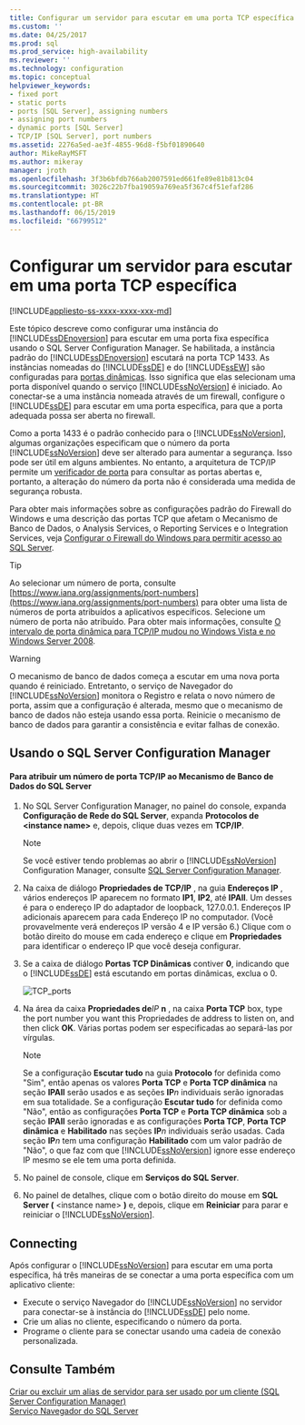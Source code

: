 ```yaml
---
title: Configurar um servidor para escutar em uma porta TCP específica | Microsoft Docs
ms.custom: ''
ms.date: 04/25/2017
ms.prod: sql
ms.prod_service: high-availability
ms.reviewer: ''
ms.technology: configuration
ms.topic: conceptual
helpviewer_keywords:
- fixed port
- static ports
- ports [SQL Server], assigning numbers
- assigning port numbers
- dynamic ports [SQL Server]
- TCP/IP [SQL Server], port numbers
ms.assetid: 2276a5ed-ae3f-4855-96d8-f5bf01890640
author: MikeRayMSFT
ms.author: mikeray
manager: jroth
ms.openlocfilehash: 3f3b6bfdb766ab2007591ed661fe89e81b813c04
ms.sourcegitcommit: 3026c22b7fba19059a769ea5f367c4f51efaf286
ms.translationtype: HT
ms.contentlocale: pt-BR
ms.lasthandoff: 06/15/2019
ms.locfileid: "66799512"
---
```

# <a name="configure-a-server-to-listen-on-a-specific-tcp-port"></a>Configurar um servidor para escutar em uma porta TCP específica
[!INCLUDE[appliesto-ss-xxxx-xxxx-xxx-md](../../includes/appliesto-ss-xxxx-xxxx-xxx-md.md)]

  Este tópico descreve como configurar uma instância do [!INCLUDE[ssDEnoversion](../../includes/ssdenoversion-md.md)] para escutar em uma porta fixa específica usando o SQL Server Configuration Manager. Se habilitada, a instância padrão do [!INCLUDE[ssDEnoversion](../../includes/ssdenoversion-md.md)] escutará na porta TCP 1433. As instâncias nomeadas do [!INCLUDE[ssDE](../../includes/ssde-md.md)] e do [!INCLUDE[ssEW](../../includes/ssew-md.md)] são configuradas para [portas dinâmicas](../../tools/configuration-manager/tcp-ip-properties-ip-addresses-tab.md). Isso significa que elas selecionam uma porta disponível quando o serviço [!INCLUDE[ssNoVersion](../../includes/ssnoversion-md.md)] é iniciado. Ao conectar-se a uma instância nomeada através de um firewall, configure o [!INCLUDE[ssDE](../../includes/ssde-md.md)] para escutar em uma porta específica, para que a porta adequada possa ser aberta no firewall.  

Como a porta 1433 é o padrão conhecido para o [!INCLUDE[ssNoVersion](../../includes/ssnoversion-md.md)], algumas organizações especificam que o número da porta [!INCLUDE[ssNoVersion](../../includes/ssnoversion-md.md)] deve ser alterado para aumentar a segurança. Isso pode ser útil em alguns ambientes. No entanto, a arquitetura de TCP/IP permite um [verificador de porta](https://wikipedia.org/wiki/Port_scanner) para consultar as portas abertas e, portanto, a alteração do número da porta não é considerada uma medida de segurança robusta.

 Para obter mais informações sobre as configurações padrão do Firewall do Windows e uma descrição das portas TCP que afetam o Mecanismo de Banco de Dados, o Analysis Services, o Reporting Services e o Integration Services, veja [Configurar o Firewall do Windows para permitir acesso ao SQL Server](../../sql-server/install/configure-the-windows-firewall-to-allow-sql-server-access.md).  
  
> [!TIP]  
>  Ao selecionar um número de porta, consulte [https://www.iana.org/assignments/port-numbers](https://www.iana.org/assignments/port-numbers) para obter uma lista de números de porta atribuídos a aplicativos específicos. Selecione um número de porta não atribuído. Para obter mais informações, consulte [O intervalo de porta dinâmica para TCP/IP mudou no Windows Vista e no Windows Server 2008](https://support.microsoft.com/kb/929851).  
  
> [!WARNING]  
>  O mecanismo de banco de dados começa a escutar em uma nova porta quando é reiniciado. Entretanto, o serviço de Navegador do [!INCLUDE[ssNoVersion](../../includes/ssnoversion-md.md)] monitora o Registro e relata o novo número de porta, assim que a configuração é alterada, mesmo que o mecanismo de banco de dados não esteja usando essa porta. Reinicie o mecanismo de banco de dados para garantir a consistência e evitar falhas de conexão.  
  
  
##  <a name="SSMSProcedure"></a> Usando o SQL Server Configuration Manager  
  
#### <a name="to-assign-a-tcpip-port-number-to-the-sql-server-database-engine"></a>Para atribuir um número de porta TCP/IP ao Mecanismo de Banco de Dados do SQL Server  
  
1.  No SQL Server Configuration Manager, no painel do console, expanda **Configuração de Rede do SQL Server**, expanda **Protocolos de \<instance name>** e, depois, clique duas vezes em **TCP/IP**.  
  
    > [!NOTE]  
    >  Se você estiver tendo problemas ao abrir o [!INCLUDE[ssNoVersion](../../includes/ssnoversion-md.md)] Configuration Manager, consulte [SQL Server Configuration Manager](../../relational-databases/sql-server-configuration-manager.md).  
  
2.  Na caixa de diálogo **Propriedades de TCP/IP** , na guia **Endereços IP** , vários endereços IP aparecem no formato **IP1**, **IP2**, até **IPAll**. Um desses é para o endereço IP do adaptador de loopback, 127.0.0.1. Endereços IP adicionais aparecem para cada Endereço IP no computador. (Você provavelmente verá endereços IP versão 4 e IP versão 6.) Clique com o botão direito do mouse em cada endereço e clique em **Propriedades** para identificar o endereço IP que você deseja configurar.  
  
3.  Se a caixa de diálogo **Portas TCP Dinâmicas** contiver **0**, indicando que o [!INCLUDE[ssDE](../../includes/ssde-md.md)] está escutando em portas dinâmicas, exclua o 0.  
  
     ![TCP_ports](../../database-engine/configure-windows/media/tcp-ports.png "TCP_ports")  
  
4.  Na área da caixa **Propriedades de**_IP_ **n** , na caixa **Porta TCP** box, type the port number you want this Propriedades de address to listen on, and then click **OK**. Várias portas podem ser especificadas ao separá-las por vírgulas.

    > [!NOTE] 
    > Se a configuração **Escutar tudo** na guia **Protocolo** for definida como "Sim", então apenas os valores **Porta TCP** e **Porta TCP dinâmica** na seção **IPAll** serão usados e as seções **IP**_n_ individuais serão ignoradas em sua totalidade. Se a configuração **Escutar tudo** for definida como "Não", então as configurações **Porta TCP** e **Porta TCP dinâmica** sob a seção **IPAll** serão ignoradas e as configurações **Porta TCP**, **Porta TCP dinâmica** e **Habilitado** nas seções **IP**_n_ individuais serão usadas.
    > Cada seção **IP**_n_ tem uma configuração **Habilitado** com um valor padrão de "Não", o que faz com que [!INCLUDE[ssNoVersion](../../includes/ssnoversion-md.md)] ignore esse endereço IP mesmo se ele tem uma porta definida.  
  
5.  No painel de console, clique em **Serviços do SQL Server**.  
  
6.  No painel de detalhes, clique com o botão direito do mouse em **SQL Server (** \<instance name> **)** e, depois, clique em **Reiniciar** para parar e reiniciar o [!INCLUDE[ssNoVersion](../../includes/ssnoversion-md.md)].  
  
## <a name="connecting"></a>Connecting  
Após configurar o [!INCLUDE[ssNoVersion](../../includes/ssnoversion-md.md)] para escutar em uma porta específica, há três maneiras de se conectar a uma porta específica com um aplicativo cliente:  
  
-   Execute o serviço Navegador do [!INCLUDE[ssNoVersion](../../includes/ssnoversion-md.md)] no servidor para conectar-se à instância do [!INCLUDE[ssDE](../../includes/ssde-md.md)] pelo nome.  
-   Crie um alias no cliente, especificando o número da porta.  
-   Programe o cliente para se conectar usando uma cadeia de conexão personalizada.  
  
## <a name="see-also"></a>Consulte Também  
 [Criar ou excluir um alias de servidor para ser usado por um cliente &#40;SQL Server Configuration Manager&#41;](../../database-engine/configure-windows/create-or-delete-a-server-alias-for-use-by-a-client.md)   
 [Serviço Navegador do SQL Server](../../tools/configuration-manager/sql-server-browser-service.md)  
  
  
